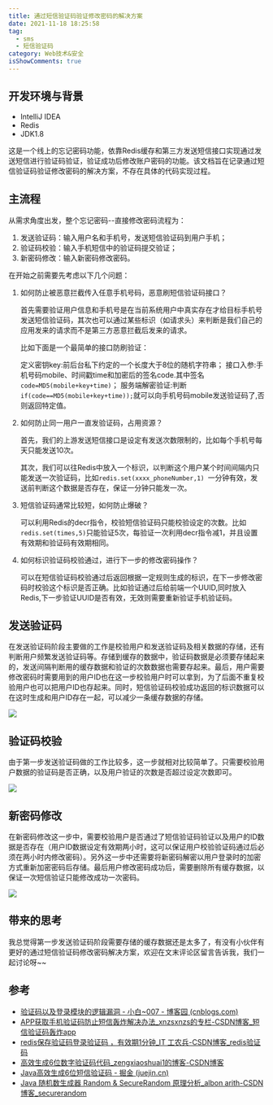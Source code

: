 ```yaml
---
title: 通过短信验证码验证修改密码的解决方案
date: 2021-11-18 18:25:58
tag:
  - sms
  - 短信验证码
category: Web技术&安全
isShowComments: true
---
```


## 开发环境与背景

- IntelliJ IDEA
- Redis
- JDK1.8

这是一个线上的忘记密码功能，依靠Redis缓存和第三方发送短信接口实现通过发送短信进行验证码验证，验证成功后修改账户密码的功能。该文档旨在记录通过短信验证码验证修改密码的解决方案，不存在具体的代码实现过程。

## 主流程

从需求角度出发，整个忘记密码--直接修改密码流程为：

1. 发送验证码：输入用户名和手机号，发送短信验证码到用户手机；
2. 验证码校验：输入手机短信中的验证码提交验证；
3. 新密码修改：输入新密码修改密码。

在开始之前需要先考虑以下几个问题：

1. 如何防止被恶意拦截传入任意手机号码，恶意刷短信验证码接口？

   首先需要验证用户信息和手机号是在当前系统用户中真实存在才给目标手机号发送短信验证码，其次也可以通过某些标识（如请求头）来判断是我们自己的应用发来的请求而不是第三方恶意拦截后发来的请求。

   比如下面是一个最简单的接口防刷验证：

   定义密钥key:前后台私下约定的一个长度大于8位的随机字符串；
   接口入参:手机号码mobile、时间戳time和加密后的签名code.其中签名`code=MD5(mobile+key+time)`；
   服务端解密验证:判断`if(code==MD5(mobile+key+time));`就可以向手机号码mobile发送验证码了,否则返回特定值。

2. 如何防止同一用户一直发验证码，占用资源？

   首先，我们的上游发送短信接口是设定有发送次数限制的，比如每个手机号每天只能发送10次。

   其次，我们可以往Redis中放入一个标识，以判断这个用户某个时间间隔内只能发送一次验证码，比如`redis.set(xxxx_phoneNumber,1) `一分钟有效，发送前判断这个数据是否存在，保证一分钟只能发一次。

3. 短信验证码通常比较短，如何防止爆破？

   可以利用Redis的decr指令，校验短信验证码只能校验设定的次数。比如`redis.set(times,5)`只能验证5次，每验证一次利用decr指令减1，并且设置有效期和验证码有效期相同。

4. 如何标识验证码校验通过，进行下一步的修改密码操作？

   可以在短信验证码校验通过后返回根据一定规则生成的标识，在下一步修改密码时校验这个标识是否正确。比如验证通过后给前端一个UUID,同时放入Redis,下一步验证UUID是否有效，无效则需要重新验证手机验证码。

## 发送验证码

在发送验证码阶段主要做的工作是校验用户和发送验证码及相关数据的存储，还有判断用户频繁发送验证码等。存储到缓存的数据中，验证码数据是必须要存储起来的，发送间隔判断用的缓存数据和验证的次数数据也需要存起来。最后，用户需要修改密码时需要用到的用户ID也在这一步校验用户时可以拿到，为了后面不重复校验用户也可以把用户ID也存起来。同时，短信验证码校验成功返回的标识数据可以在这时生成和用户ID存在一起，可以减少一条缓存数据的存储。

![](./solution-to-verify-and-modify-password-through-SMS-verification-code/img-1.png)

## 验证码校验

由于第一步发送验证码做的工作比较多，这一步就相对比较简单了。只需要校验用户数据的验证码是否正确，以及用户验证的次数是否超过设定次数即可。

![](./solution-to-verify-and-modify-password-through-SMS-verification-code/img-2.png)

## 新密码修改

在新密码修改这一步中，需要校验用户是否通过了短信验证码验证以及用户的ID数据是否存在（用户ID数据设定有效期两小时，这可以保证用户校验验证码通过后必须在两小时内修改密码）。另外这一步中还需要将新密码解密以用户登录时的加密方式重新加密密码后存储。最后用户修改密码成功后，需要删除所有缓存数据，以保证一次短信验证只能修改成功一次密码。

![](./solution-to-verify-and-modify-password-through-SMS-verification-code/img-3.png)

## 带来的思考

我总觉得第一步发送验证码阶段需要存储的缓存数据还是太多了，有没有小伙伴有更好的通过短信验证码修改密码解决方案，欢迎在文末评论区留言告诉我，我们一起讨论呀~~

## 参考

- [验证码以及登录模块的逻辑漏洞 - 小白~007 - 博客园 (cnblogs.com)](https://www.cnblogs.com/ping007/p/10265764.html)
- [APP获取手机验证码防止短信轰炸解决办法_xnzsxnzs的专栏-CSDN博客_短信验证码轰炸app](https://blog.csdn.net/xnzsxnzs/article/details/78401772)
- [redis保存验证码登录验证码 ，有效期1分钟_IT 工农兵-CSDN博客_redis验证码](https://blog.csdn.net/higher_gao/article/details/88975640)
- [高效生成6位数字验证码代码_zengxiaoshuai1的博客-CSDN博客](https://blog.csdn.net/zengxiaoshuai1/article/details/108694504)
- [Java高效生成6位短信验证码 - 掘金 (juejin.cn)](https://juejin.cn/post/6949796740304371749)
- [Java 随机数生成器 Random & SecureRandom 原理分析_albon arith-CSDN博客_securerandom](https://blog.csdn.net/hustspy1990/article/details/93364805)